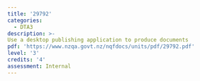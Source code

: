 ```yaml
---
title: '29792'
categories:
  - DTA3
description: >-
Use a desktop publishing application to produce documents
pdf: 'https://www.nzqa.govt.nz/nqfdocs/units/pdf/29792.pdf'
level: '3'
credits: '4'
assessment: Internal
---
```


